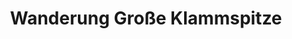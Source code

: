 ---
layout: map-post
title: Wanderung Große Klammspitze
description: "Wanderung auf die Große Klammspitze"
modified: 2014-10-08
tags: [wanderung]
comments: false
share: false
gpx: true
---